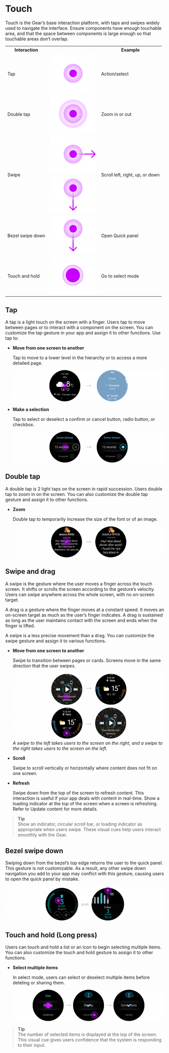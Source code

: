 # Touch

Touch is the Gear’s base interaction platform, with taps and swipes widely used to navigate the interface. Ensure components have enough touchable area, and that the space between components is large enough so that touchable areas don’t overlap.



<table>
     <tr>
       <th> Interaction </th>
       <th> </th>
       <th> Example </th>
     </tr>
     <tr>
       <td> Tap </td>
       <td> <img height="120" src="media/interaction_7.1.0_1-150x120.png" width="150" /> </td>
       <td> Action/select </td>
     </tr>
     <tr>
       <td> Double tap </td>
       <td> <img height="120" src="media/interaction_7.1.0_2-150x120.png" width="150" /> </td>
       <td> Zoom in or out </td>
     </tr>
     <tr>
       <td rowspan="2"> Swipe </td>
       <td> <img height="120" src="media/interaction_7.1.0_3-150x120.png" width="150" /></td>
       <td rowspan="2"> Scroll left, right, up, or down </td>
     </tr>
     <tr>
        <td> <img alt="#" height="120" src="media/interaction_7.1.0_4-150x120.png" width="150" /> </td>
     </tr>
     <tr>
       <td> Bezel swipe down </td>
       <td> <img height="120" src="media/interaction_7.1.0_4-150x120.png" width="150" /> </td>
       <td> Open Quick panel </td>
     </tr>
     <tr>
       <td> Touch and hold </td>
       <td> <img height="120" src="media/interaction_7.1.0_5-150x120.png" width="150" /> </td>
       <td> Go to select mode </td>
     </tr>
</table>


## Tap

A tap is a light touch on the screen with a finger. Users tap to move between pages or to interact with a component on the screen. You can customize the tap gesture in your app and assign it to other functions. Use tap to:

-   **Move from one screen to another**

    Tap to move to a lower level in the hierarchy or to access a more detailed page.

    ![](media/interaction_7.1.1_1-850x174.png)  

-   **Make a selection**

    Tap to select or deselect a confirm or cancel button, radio button, or checkbox.

    ![](media/interaction_7.1.1_2-850x174.png)

## Double tap

A double tap is 2 light taps on the screen in rapid succession. Users double tap to zoom in on the screen. You can also customize the double tap gesture and assign it to other functions.

-   **Zoom**

    Double tap to temporarily increase the size of the font or of an image.

    ![](media/7.1.2-800x165.png)

<a name="swipe"></a>    
## Swipe and drag

A swipe is the gesture where the user moves a finger across the touch screen. It shifts or scrolls the screen according to the gesture’s velocity. Users can swipe anywhere across the whole screen, with no on-screen target.

A drag is a gesture where the finger moves at a constant speed. It moves an on-screen target as much as the user’s finger indicates. A drag is sustained as long as the user maintains contact with the screen and ends when the finger is lifted.

A swipe is a less precise movement than a drag. You can customize the swipe gesture and assign it to various functions.

-   **Move from one screen to another**

    Swipe to transition between pages or cards. Screens move in the same direction that the user swipes.

    ![](media/7.1.3_4-800x353.png)      
    *A swipe to the left takes users to the screen on the right, and a swipe to the right takes users to the screen on the left.*

-   **Scroll**

    Swipe to scroll vertically or horizontally where content does not fit on one screen.

-   **Refresh**

    Swipe down from the top of the screen to refresh content. This interaction is useful if your app deals with content in real-time. Show a loading indicator at the top of the screen when a screen is refreshing. Refer to Update content for more details.


> **Tip**  
> Show an indicator, circular scroll bar, or loading indicator as appropriate when users swipe. These visual cues help users interact smoothly with the Gear.


## Bezel swipe down

Swiping down from the bezel’s top edge returns the user to the quick panel. This gesture is not customizable. As a result, any other swipe down navigation you add to your app may conflict with this gesture, causing users to open the quick panel by mistake.


![](media/7.1.4-800x175.png)

<a name="longpress"></a>
## Touch and hold (Long press)

Users can touch and hold a list or an icon to begin selecting multiple items. You can also customize the touch and hold gesture to assign it to other functions.

-   **Select multiple items**

    In select mode, users can select or deselect multiple items before deleting or sharing them.

    ![](media/interaction_7.1.5-850x174.png)


> **Tip**  
> The number of selected items is displayed at the top of the screen. This visual cue gives users confidence that the system is responding to their input.
